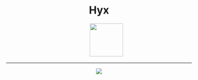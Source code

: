 <!--
**doubleZ0108/doubleZ0108** is a ✨ _special_ ✨ repository because its `README.md` (this file) appears on your GitHub profile.

Here are some ideas to get you started:

- 🔭 I’m currently working on ...
- 🌱 I’m currently learning ...
- 👯 I’m looking to collaborate on ...
- 🤔 I’m looking for help with ...
- 💬 Ask me about ...
- 📫 How to reach me: ...
- 😄 Pronouns: ...
- ⚡ Fun fact: ...
-->

<p align="center">
  <h1 align="center">Hyx</h1>
<!--   <h5 align="center">不想当艺术家🎨的演讲者🎙不是好程序员🐒</h5> -->
<!--   <h5 align="center">A speaker🎙 who doesn't want to be an artist🎨 is not a good programmer🐒</h5> -->
</p>

<p align="center">
&nbsp;&nbsp;&nbsp; &nbsp;&nbsp;&nbsp;&nbsp;&nbsp;
<!--   <img src="https://doublez-site-bed.oss-cn-shanghai.aliyuncs.com/img/20210727101906.jpg" align="bottom"  width="110px"/> -->
<!-- &nbsp;&nbsp;&nbsp; &nbsp;&nbsp;&nbsp; &nbsp;&nbsp; -->
  <a href="https://www.cnblogs.com/hhyx/"><img src="https://pic.cnblogs.com/avatar/1861185/20210805200125.png" align="bottom"  width="90px" /></a>
<!-- &nbsp;&nbsp;&nbsp; &nbsp;&nbsp;&nbsp; &nbsp;&nbsp;
  <a href="https://www.zhihu.com/people/doubleZ0108/posts"><img src="https://doublez-site-bed.oss-cn-shanghai.aliyuncs.com/img/20210507170020.png"  align="bottom"  height="65px" width="135px"/>
&nbsp;&nbsp;&nbsp; &nbsp;&nbsp;&nbsp; &nbsp;&nbsp;
  <a href="https://www.linkedin.com/in/doubleZ0108/"><img src="https://doublez-site-bed.oss-cn-shanghai.aliyuncs.com/img/20210507170514.png"   align="bottom"  width="80px" />
&nbsp;&nbsp;&nbsp; &nbsp;&nbsp;&nbsp; &nbsp;&nbsp;
  <img src="https://doublez-site-bed.oss-cn-shanghai.aliyuncs.com/img/20210727101854.jpg" align="bottom"  width="120px"/> -->
</p>

<hr /> 

<p align = "center">
  <img src="https://github-readme-stats.vercel.app/api?username=hhyxx&show_icons=true"/>
</p>
